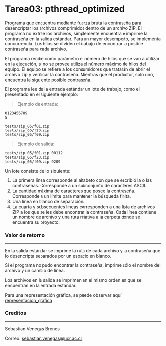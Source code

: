  # Tarea03: pthread_optimized

Programa que encuentra mediante fuerza bruta la contraseña para desencriptar los archivos comprimidos dentro de un archivo ZIP. El programa no extrae los archivos, simplemente encuentra e imprime la contraseña en la salida estándar. Para un mayor desempeño, se implementa concurrencia. Los hilos se dividen el trabajo de encontrar la posible contraseña para cada archivo.

El programa recibe como parámetro el número de hilos que se van a utilizar en la ejecución, si no se provee utiliza el número máximo de hilos del equipo. El equipo se refiere a los consumidores que tratarán de abrir el archivo zip y verificar la contraseña. Mientras que el productor, solo uno, encuentra la siguiente posible contraseña.

El programa lee de la entrada estándar un lote de trabajo, como el presentado en el siguiente ejemplo:

> Ejemplo de entrada:

    0123456789
    5

    tests/zip_05/f01.zip
    tests/zip_05/f23.zip
    tests/zip_05/f09.zip

> Ejemplo de salida:

    tests/zip_05/f01.zip 00112
    tests/zip_05/f23.zip
    tests/zip_05/f09.zip 9209

Un lote consiste de lo siguiente:
1. La primera línea corresponde al alfabeto con que se escribió la o las contraseñas. Corresponde a un subconjunto de caracteres ASCII.
2. La cantidad máxima de caracteres que posee la contraseña. Corresponde a un límite para mantener la búsqueda finita.
3. Una línea en blanco de separación.
4. La cuarta y subsecuentes líneas corresponden a una lista de archivos ZIP a los que se les debe encontrar la contraseña. Cada línea contiene un nombre de archivo y una ruta relativa a la carpeta donde se encuentra su proyecto.

### Valor de retorno
---
En la salida estándar se imprime la ruta de cada archivo y la contraseña que lo desencripta separados por un espacio en blanco. 

Si el programa no pudo encontrar la contraseña, imprime sólo el nombre del archivo y un cambio de línea. 

Los archivos en la salida se imprimen en el mismo orden en que se encuentran en la entrada estándar.

Para una representación gráfica, se puede observar aquí [representacion_grafica](./design/readme.md)

### Creditos
---
Sebastian Venegas Brenes

Correo: sebastian.venegas@ucr.ac.cr
